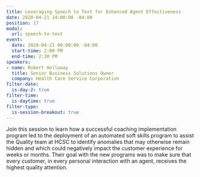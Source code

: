 ```yaml
---
title: Leveraging Speech to Text for Enhanced Agent Effectiveness
date: 2020-04-21 14:00:00 -04:00
position: 17
modal:
  url: speech-to-text
event:
  date: 2020-04-21 00:00:00 -04:00
  start-time: 2:00 PM
  end-time: 2:30 PM
speakers:
- name: Robert Holloway
  title: Senior Business Solutions Owner
  company: Health Care Service Corporation
filter-date:
  is-day-2: true
filter-time:
  is-daytime: true
filter-type:
  is-session-breakout: true
---
```


Join this session to learn how a successful coaching implementation program led to the deployment of an automated soft skills program to assist the Quality
team at HCSC to identify anomalies that may otherwise remain hidden and which could negatively impact the customer experience for weeks or months. Their
goal with the new programs was to make sure that every customer, in every personal interaction with an agent, receives the highest quality attention. 